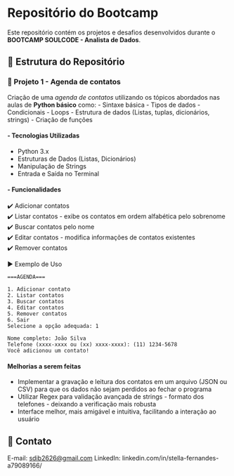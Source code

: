 #  Repositório do Bootcamp

Este repositório contém os projetos e desafios desenvolvidos durante o **BOOTCAMP SOULCODE - Analista de Dados**.

## 📁 Estrutura do Repositório
### 📌 Projeto 1 - Agenda de contatos
Criação de uma *agenda de contatos* utilizando os tópicos abordados nas aulas de **Python básico** como:
    - Sintaxe básica
	- Tipos de dados
	- Condicionais
	- Loops
	- Estrutura de dados (Listas, tuplas, dicionários, strings)
	- Criação de funções
#### - Tecnologias Utilizadas
- Python 3.x
- Estruturas de Dados (Listas, Dicionários)
- Manipulação de Strings
- Entrada e Saída no Terminal

#### - Funcionalidades
✔️ Adicionar contatos  
✔️ Listar contatos - exibe os contatos em ordem alfabética pelo sobrenome
✔️ Buscar contatos pelo nome  
✔️ Editar contatos - modifica informações de contatos existentes  
✔️ Remover contatos  

▶️ Exemplo de Uso
```
===AGENDA===

1. Adicionar contato
2. Listar contatos
3. Buscar contatos
4. Editar contatos
5. Remover contatos
6. Sair
Selecione a opção adequada: 1

Nome completo: João Silva
Telefone (xxxx-xxxx ou (xx) xxxx-xxxx): (11) 1234-5678
Você adicionou um contato!
```

#### Melhorias a serem feitas
- Implementar a gravação e leitura dos contatos em um arquivo (JSON ou CSV) para que os dados não sejam perdidos ao fechar o programa
- Utilizar Regex para validação avançada de strings - formato dos telefones -  deixando a verificação mais robusta
- Interface melhor, mais amigável e intuitiva, facilitando a interação ao usuário

## 📧 Contato
E-mail: sdib2626@gmail.com
LinkedIn: linkedin.com/in/stella-fernandes-a79089166/

